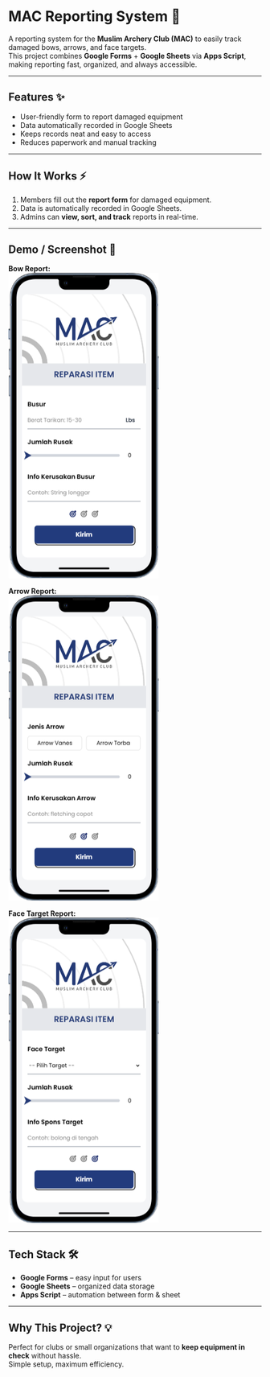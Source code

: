 # MAC Reporting System 🏹

A reporting system for the **Muslim Archery Club (MAC)** to easily track damaged bows, arrows, and face targets.  
This project combines **Google Forms** + **Google Sheets** via **Apps Script**, making reporting fast, organized, and always accessible.  

---

## Features ✨

- User-friendly form to report damaged equipment  
- Data automatically recorded in Google Sheets  
- Keeps records neat and easy to access   
- Reduces paperwork and manual tracking  

---

## How It Works ⚡

1. Members fill out the **report form** for damaged equipment.  
2. Data is automatically recorded in Google Sheets.  
3. Admins can **view, sort, and track** reports in real-time.  

---

## Demo / Screenshot 📸

**Bow Report:**  
![Bow Screenshot](public/M.png)  

**Arrow Report:**  
![Arrow Screenshot](public/M1.png)  

**Face Target Report:**  
![Face Target Screenshot](public/M2.png)  

---

## Tech Stack 🛠

- **Google Forms** – easy input for users  
- **Google Sheets** – organized data storage  
- **Apps Script** – automation between form & sheet  

---

## Why This Project? 💡

Perfect for clubs or small organizations that want to **keep equipment in check** without hassle.  
Simple setup, maximum efficiency.  
